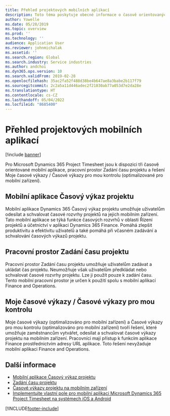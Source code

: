 ```yaml
---
title: Přehled projektových mobilních aplikací
description: Toto téma poskytuje obecné informace o časově orientovaných projektových aplikacích pro Microsoft Dynamics 365 Project Timesheet, pracovní prostor Zadání času projektu a řešení Moje časové výkazy / Časové výkazy pro mou kontrolu, které jsou k dispozici na mobilním zařízení.
author: Yowelle
ms.date: 05/28/2019
ms.topic: overview
ms.prod: ''
ms.technology: ''
audience: Application User
ms.reviewer: johnmichalak
ms.assetid: ''
ms.search.region: Global
ms.search.industry: Service industries
ms.author: andchoi
ms.dyn365.ops.version: 10
ms.search.validFrom: 2019-02-28
ms.openlocfilehash: 35ac2fa52f488d38be4b647ae8a3babe2b117f79
ms.sourcegitcommit: 2c2a5a11d446adec2f21030ab77a053d7e2da28e
ms.translationtype: HT
ms.contentlocale: cs-CZ
ms.lasthandoff: 05/04/2022
ms.locfileid: "8685400"
---
```

# <a name="project-mobile-applications-overview"></a>Přehled projektových mobilních aplikací

[!include [banner](../includes/banner.md)]

Pro Microsoft Dynamics 365 Project Timesheet jsou k dispozici tři časově orientované mobilní aplikace, pracovní prostor Zadání času projektu a řešení Moje časové výkazy / Časové výkazy pro mou kontrolu (optimalizované pro mobilní zařízení).

## <a name="project-timesheet-mobile-app"></a>Mobilní aplikace Časový výkaz projektu

Mobilní aplikace Dynamics 365 Časový výkaz projektu umožňuje uživatelům odesílat a schvalovat časové rozvrhy projektů na jejich mobilním zařízení. Tato mobilní aplikace se týká funkce časových rozvrhů v oblasti Řízení projektů a účetnictví v aplikaci Dynamics 365 Finance. Pomáhá zlepšit produktivitu a efektivitu uživatelů a také pomáhá při včasném zadávání a schvalování časových výkazů projektu.

## <a name="project-time-entry-workspace"></a>Pracovní prostor Zadání času projektu

Pracovní prostor Zadání času projektu umožňuje uživatelům zadávat a ukládat čas projektu. Neumožňuje však uživatelům předkládat nebo schvalovat časové rozvrhy projektu. Lze ji použít pouze k zadání času. Tento mobilní pracovní prostor je určen k použití spolu s mobilní aplikací Finance and Operations.

## <a name="my-timesheetstimesheets-for-my-review"></a>Moje časové výkazy / Časové výkazy pro mou kontrolu

Moje časové výkazy (optimalizováno pro mobilní zařízení) a Časové výkazy pro mou kontrolu (optimalizováno pro mobilní zařízení) tvoří řešení, které umožňuje zaměstnancům vytvářet, odesílat a schvalovat časové výkazy projektu na mobilním zařízení. Pracovníci mají přístup k funkcím aplikace Finance prostřednictvím adresy URL aplikace. Toto řešení nevyžaduje mobilní aplikaci Finance and Operations.

## <a name="for-more-information"></a>Další informace

- [Mobilní aplikace Časový výkaz projektu](project-timesheet.md)
- [Zadání času projektu]( project-time-entry-mobile-workspace.md)
- [Časové výkazy projektu na mobilním zařízení](Mobile-timesheets.md)
- [Implementujte vlastní pole pro mobilní aplikaci Microsoft Dynamics 365 Project Timesheet na systémech iOS a Android](custom-fields-mobile.md)


[!INCLUDE[footer-include](../includes/footer-banner.md)]